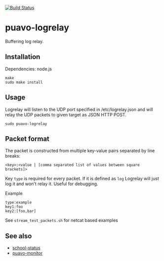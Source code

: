 [![Build Status](https://travis-ci.org/opinsys/puavo-logrelay.png?branch=master)](https://travis-ci.org/opinsys/puavo-logrelay)

# puavo-logrelay

Buffering log relay.

## Installation

Dependencies: node.js

    make
    sudo make install

## Usage

Logrelay will listen to the UDP port specified in /etc/logrelay.json
and will relay the UDP packets to given target as JSON HTTP POST.

    sudo puavo-logrelay

## Packet format

The packet is constructed from multiple key-value pairs separated by line
breaks:

    <key>:<value | [comma separated list of values between square brackets]>

Key `type` is required for every packet.  If it is defined as `log` Logrelay
will just log it and won't relay it.  Useful for debugging.

Example

    type:example
    key1:foo
    key2:[foo,bar]

See `stream_test_packets.sh` for netcat based examples

## See also

  - [school-status](https://github.com/opinsys/school-status)
  - [puavo-monitor](https://github.com/opinsys/puavo-monitor)

